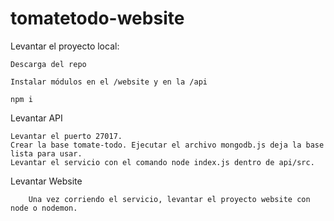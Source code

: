 ﻿# tomatetodo-website

Levantar el proyecto local:

    Descarga del repo

    Instalar módulos en el /website y en la /api

    npm i

Levantar API

    Levantar el puerto 27017.
    Crear la base tomate-todo. Ejecutar el archivo mongodb.js deja la base lista para usar.
    Levantar el servicio con el comando node index.js dentro de api/src.

Levantar Website

		Una vez corriendo el servicio, levantar el proyecto website con node o nodemon.
